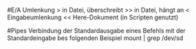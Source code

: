 #E/A Umlenkung
     >    in Datei, überschreibt
     >>   in Datei, hängt an
     <    Eingabeumlenkung
     <<   Here-Dokument (in Scripten genutzt)

#Pipes
Verbindung der Standardausgabe eines Befehls mit der Standardeingabe bes folgenden
Beispiel
     mount | grep /dev/sd
